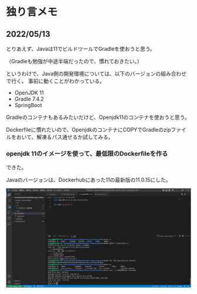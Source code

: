 # 独り言メモ

## 2022/05/13

とりあえず、Javaは11でビルドツールでGradleを使おうと思う。

（Gradleも勉強が中途半端だったので、慣れておきたい。）

というわけで、Java側の開発環境については、以下のバージョンの組み合わせで行く。
事前に動くことがわかっている。

  - OpenJDK 11
  - Gradle 7.4.2
  - SpringBoot 

Gradleのコンテナもあるみたいだけど、Openjdk11のコンテナを使おうと思う。

Dockerfileに慣れたいので、OpenjdkのコンテナにCOPYでGradleのzipファイルをおいて、解凍＆パス通せるか試してみる。

### openjdk 11のイメージを使って、最低限のDockerfileを作る

できた。

Javaのバージョンは、Dockerhubにあった11の最新版の11.0.15にした。


![最低限のDockerfileと確認](./ss/%E3%82%B9%E3%82%AF%E3%83%AA%E3%83%BC%E3%83%B3%E3%82%B7%E3%83%A7%E3%83%83%E3%83%88%202022-05-13%20225521.png)

